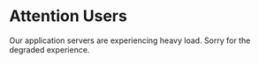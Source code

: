 # Attention Users

Our application servers are experiencing heavy load. Sorry for the degraded experience.
